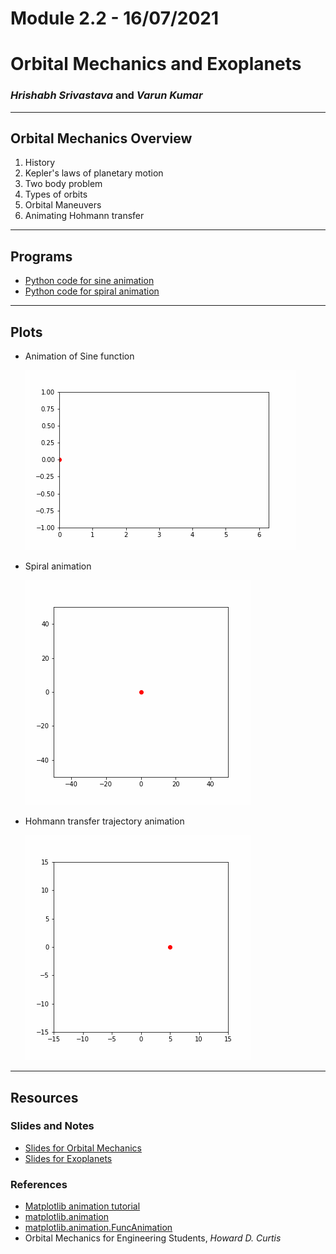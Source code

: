 # Module 2.2 - 16/07/2021

# Orbital Mechanics and Exoplanets

### _Hrishabh Srivastava_ and _Varun Kumar_

---

## Orbital Mechanics Overview

1. History
2. Kepler's laws of planetary motion
3. Two body problem
4. Types of orbits
5. Orbital Maneuvers
6. Animating Hohmann transfer

---

## Programs

- [Python code for sine animation](./programs/sine-animation.py)
- [Python code for spiral animation](./programs/spiral-animation.py)

---

## Plots

- Animation of Sine function

  ![](./images/sine.gif)

- Spiral animation

  ![](./images/spiral.gif)

- Hohmann transfer trajectory animation

  ![](./images/hohmann-transfer.gif)

---

## Resources

### Slides and Notes

- [Slides for Orbital Mechanics](./orbital-mechanics.pdf)
- [Slides for Exoplanets](./exoplanets.pdf)

### References

- [Matplotlib animation tutorial](https://www.youtube.com/watch?v=GtZxk8Wa3Jw)
- [matplotlib.animation](https://matplotlib.org/stable/api/animation_api.html)
- [matplotlib.animation.FuncAnimation](https://matplotlib.org/stable/api/_as_gen/matplotlib.animation.FuncAnimation.html)
- Orbital Mechanics for Engineering Students, _Howard D. Curtis_
